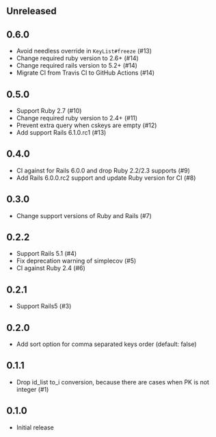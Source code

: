 ## Unreleased

## 0.6.0

- Avoid needless override in `KeyList#freeze` (#13)
- Change required ruby version to 2.6+ (#14)
- Change required rails version to 5.2+ (#14)
- Migrate CI from Travis CI to GitHub Actions (#14)

## 0.5.0

- Support Ruby 2.7 (#10)
- Change required ruby version to 2.4+ (#11)
- Prevent extra query when cskeys are empty (#12)
- Add support Rails 6.1.0.rc1 (#13)

## 0.4.0

- CI against for Rails 6.0.0 and drop Ruby 2.2/2.3 supports (#9)
- Add Rails 6.0.0.rc2 support and update Ruby version for CI (#8)

## 0.3.0

- Change support versions of Ruby and Rails (#7)

## 0.2.2

- Support Rails 5.1 (#4)
- Fix deprecation warning of simplecov (#5)
- CI against Ruby 2.4 (#6)

## 0.2.1

- Support Rails5 (#3)

## 0.2.0

- Add sort option for comma separated keys order (default: false)

## 0.1.1

- Drop id_list to_i conversion, because there are cases when PK is not integer (#1)

## 0.1.0

- Initial release
